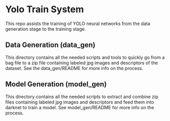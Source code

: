 # Yolo Train System

This repo assists the training of YOLO neural networks from the data generation stage to the training stage.

## Data Generation (data_gen)

This directory contains all the needed scripts and tools to quickly go from a bag file to a zip file containing labeled jpg images and descriptors of the dataset. See the data_gen/README for more info on the process.

## Model Generation (model_gen)

This directory contains all the needed scripts to extract and combine zip files containing labeled jpg images and descriptors and feed them into darknet to train a model. See model_gen/README for more info on the process.
